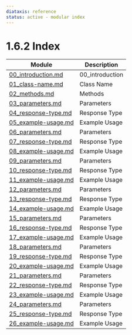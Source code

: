 ```yaml
---
diataxis: reference
status: active - modular index
---
```


# 1.6.2 Index

| Module | Description |
|--------|-------------|
| [00_introduction.md](00_introduction.md) | 00_introduction |
| [01_class-name.md](01_class-name.md) | Class Name |
| [02_methods.md](02_methods.md) | Methods |
| [03_parameters.md](03_parameters.md) | Parameters |
| [04_response-type.md](04_response-type.md) | Response Type |
| [05_example-usage.md](05_example-usage.md) | Example Usage |
| [06_parameters.md](06_parameters.md) | Parameters |
| [07_response-type.md](07_response-type.md) | Response Type |
| [08_example-usage.md](08_example-usage.md) | Example Usage |
| [09_parameters.md](09_parameters.md) | Parameters |
| [10_response-type.md](10_response-type.md) | Response Type |
| [11_example-usage.md](11_example-usage.md) | Example Usage |
| [12_parameters.md](12_parameters.md) | Parameters |
| [13_response-type.md](13_response-type.md) | Response Type |
| [14_example-usage.md](14_example-usage.md) | Example Usage |
| [15_parameters.md](15_parameters.md) | Parameters |
| [16_response-type.md](16_response-type.md) | Response Type |
| [17_example-usage.md](17_example-usage.md) | Example Usage |
| [18_parameters.md](18_parameters.md) | Parameters |
| [19_response-type.md](19_response-type.md) | Response Type |
| [20_example-usage.md](20_example-usage.md) | Example Usage |
| [21_parameters.md](21_parameters.md) | Parameters |
| [22_response-type.md](22_response-type.md) | Response Type |
| [23_example-usage.md](23_example-usage.md) | Example Usage |
| [24_parameters.md](24_parameters.md) | Parameters |
| [25_response-type.md](25_response-type.md) | Response Type |
| [26_example-usage.md](26_example-usage.md) | Example Usage |

